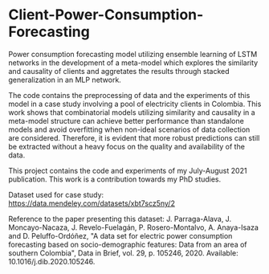 # Client-Power-Consumption-Forecasting
Power consumption forecasting model utilizing ensemble learning of LSTM networks in the development of a meta-model which explores the similarity and causality of clients and aggretates the results through stacked generalization in an MLP network.

The code contains the preprocessing of data and the experiments of this model in a case study involving a pool of electricity clients in Colombia. This work shows that combinatorial models utilizing similarity and causality in a meta-model structure can achieve better performance than standalone models and avoid overfitting when non-ideal scenarios of data collection are considered. Therefore, it is evident that more robust predictions can still be extracted without a heavy focus on the quality and availability of the data.

This project contains the code and experiments of my July-August 2021 publication. This work is a contribution towards my PhD studies.

Dataset used for case study: https://data.mendeley.com/datasets/xbt7scz5ny/2

Reference to the paper presenting this dataset:	J. Parraga-Alava, J. Moncayo-Nacaza, J. Revelo-Fuelagán, P. Rosero-Montalvo, A. Anaya-Isaza and D. Peluffo-Ordóñez, "A data set for electric power consumption forecasting based on socio-demographic features: Data from an area of southern Colombia", Data in Brief, vol. 29, p. 105246, 2020. Available: 10.1016/j.dib.2020.105246.
